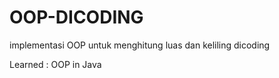 # OOP-DICODING #
implementasi OOP untuk menghitung luas dan keliling dicoding

Learned : OOP in Java
